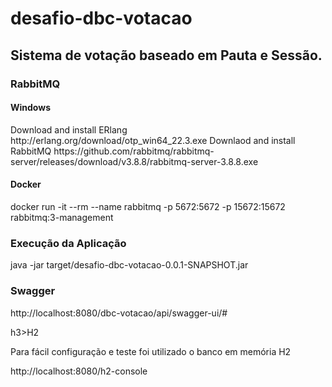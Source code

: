 # desafio-dbc-votacao
## Sistema de votação baseado em Pauta e Sessão.


<h3>RabbitMQ</h3>
<h4>Windows</h4>
Download and install ERlang http://erlang.org/download/otp_win64_22.3.exe
Downlaod and install RabbitMQ https://github.com/rabbitmq/rabbitmq-server/releases/download/v3.8.8/rabbitmq-server-3.8.8.exe

<h4>Docker</h4>
docker run -it --rm --name rabbitmq -p 5672:5672 -p 15672:15672 rabbitmq:3-management


<h3>Execução da Aplicação</h3>
java -jar target/desafio-dbc-votacao-0.0.1-SNAPSHOT.jar


<h3>Swagger</h3> 
http://localhost:8080/dbc-votacao/api/swagger-ui/#

h3>H2</h3>
<p>
Para fácil configuração e teste foi utilizado o banco em memória H2</p>
http://localhost:8080/h2-console


